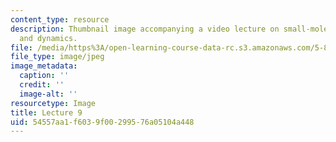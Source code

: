 ```yaml
---
content_type: resource
description: Thumbnail image accompanying a video lecture on small-molecule spectroscopy
  and dynamics.
file: /media/https%3A/open-learning-course-data-rc.s3.amazonaws.com/5-80-small-molecule-spectroscopy-and-dynamics-fall-2008/54557aa1f6039f00299576a05104a448_mit5_80f08lec9_th.jpg
file_type: image/jpeg
image_metadata:
  caption: ''
  credit: ''
  image-alt: ''
resourcetype: Image
title: Lecture 9
uid: 54557aa1-f603-9f00-2995-76a05104a448
---
```

